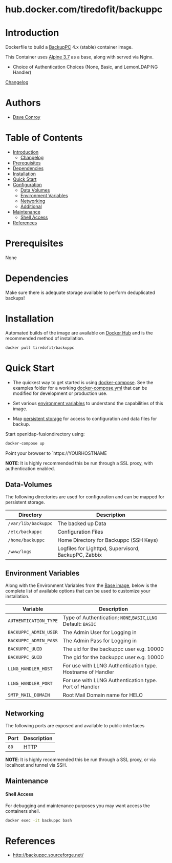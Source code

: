 # hub.docker.com/tiredofit/backuppc

# Introduction

Dockerfile to build a [BackupPC](https://backuppc.sourceforge.net/) 4.x (stable) container image.

This Container uses [Alpine 3.7](http://www.alpinelinux.org) as a base, along with served via Nginx. 

* Choice of Authentication Choices (None, Basic, and LemonLDAP:NG Handler)

[Changelog](CHANGELOG.md)

# Authors

- [Dave Conroy](https://github.com/tiredofit)

# Table of Contents

- [Introduction](#introduction)
    - [Changelog](CHANGELOG.md)
- [Prerequisites](#prerequisites)
- [Dependencies](#dependendcies)
- [Installation](#installation)
- [Quick Start](#quick-start)
- [Configuration](#configuration)
    - [Data Volumes](#data-volumes)
    - [Environment Variables](#environmentvariables)   
    - [Networking](#networking)
    - [Additional](#additional)   
- [Maintenance](#maintenance)
    - [Shell Access](#shell-access)
- [References](#references)


# Prerequisites

None

# Dependencies

Make sure there is adequate storage available to perform deduplicated backups!

# Installation

Automated builds of the image are available on [Docker Hub](https://tiredofit/backuppc) and is the recommended method of installation.


```bash
docker pull tiredofit/backuppc
```

# Quick Start

* The quickest way to get started is using [docker-compose](https://docs.docker.com/compose/). See the examples folder for a working [docker-compose.yml](examples/docker-compose.yml) that can be modified for development or production use.

* Set various [environment variables](#environment-variables) to understand the capabilities of this image.
* Map [persistent storage](#data-volumes) for access to configuration and data files for backup.

Start openldap-fusiondirectory using:

```bash
docker-compose up
```

Point your browser to `https://YOURHOSTNAME

__NOTE__: It is highly recommended this be run through a SSL proxy, with authentication enabled.

## Data-Volumes

The following directories are used for configuration and can be mapped for persistent storage.

| Directory | Description |
|-----------|-------------|
| `/var/lib/backuppc` | The backed up Data |
| `/etc/backuppc` | Configuration Files |
| `/home/backuppc` | Home Directory for Backuppc (SSH Keys) |
| `/www/logs` | Logfiles for Lighttpd, Supervisord, BackupPC, Zabbix |



## Environment Variables

Along with the Environment Variables from the [Base image](https://hub.docker.com/r/tiredofit/alpine), below is the complete list of available options that can be used to customize your installation.

| Variable | Description |
|-----------|-------------|
| `AUTHENTICATION_TYPE` | Type of Authentication; `NONE`,`BASIC`,`LLNG` Default: `BASIC` |
| `BACKUPPC_ADMIN_USER` | The Admin User for Logging in |
| `BACKUPPC_ADMIN_PASS` | The Admin Pass for Logging in |
| `BACKUPPC_UUID` | The uid for the backuppc user e.g. 10000 |
| `BACKUPPC_GUID` | The gid for the backuppc user e.g. 10000 |
| `LLNG_HANDLER_HOST` | For use with LLNG Authentication type. Hostname of Handler |
| `LLNG_HANDLER_PORT` | For use with LLNG Authentication type. Port of Handler | `SMTP_HOST` | Remote SMTP Host |
| `SMTP_MAIL_DOMAIN` | Root Mail Domain name for HELO |


## Networking

The following ports are exposed and available to public interfaces

| Port | Description |
|-----------|-------------|
| `80` | HTTP |

__NOTE__: It is highly recommended this be run through a SSL proxy, or via localhost and tunnel via SSH.

## Maintenance
#### Shell Access

For debugging and maintenance purposes you may want access the containers shell. 

```bash
docker exec -it backuppc bash
```

# References

* http://backuppc.sourceforge.net/

